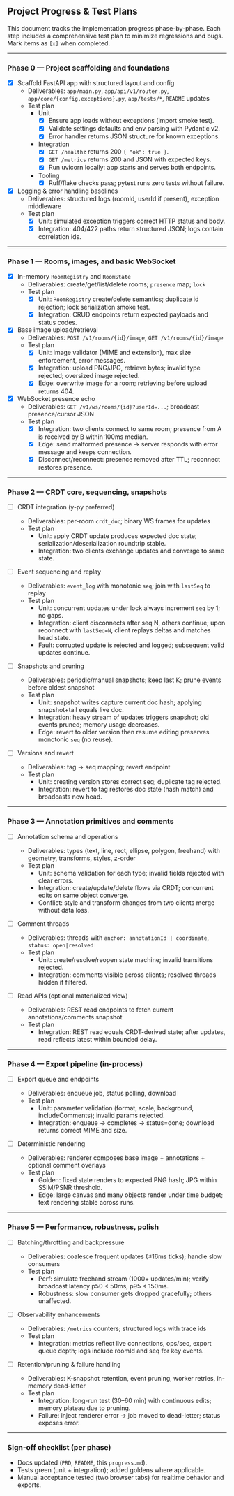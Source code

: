 ## Project Progress & Test Plans

This document tracks the implementation progress phase-by-phase. Each step includes a comprehensive test plan to minimize regressions and bugs. Mark items as `[x]` when completed.

---

### Phase 0 — Project scaffolding and foundations

- [x] Scaffold FastAPI app with structured layout and config
  - Deliverables: `app/main.py`, `app/api/v1/router.py`, `app/core/{config,exceptions}.py`, `app/tests/*`, `README` updates
  - Test plan
    - Unit
      - [x] Ensure app loads without exceptions (import smoke test).
      - [x] Validate settings defaults and env parsing with Pydantic v2.
      - [x] Error handler returns JSON structure for known exceptions.
    - Integration
      - [x] `GET /healthz` returns 200 `{ "ok": true }`.
      - [x] `GET /metrics` returns 200 and JSON with expected keys.
      - [x] Run uvicorn locally: app starts and serves both endpoints.
    - Tooling
      - [x] Ruff/flake checks pass; pytest runs zero tests without failure.

- [x] Logging & error handling baselines
  - Deliverables: structured logs (roomId, userId if present), exception middleware
  - Test plan
    - [x] Unit: simulated exception triggers correct HTTP status and body.
    - [x] Integration: 404/422 paths return structured JSON; logs contain correlation ids.

---

### Phase 1 — Rooms, images, and basic WebSocket

- [x] In-memory `RoomRegistry` and `RoomState`
  - Deliverables: create/get/list/delete rooms; `presence` map; `lock`
  - Test plan
    - [x] Unit: `RoomRegistry` create/delete semantics; duplicate id rejection; lock serialization smoke test.
    - [x] Integration: CRUD endpoints return expected payloads and status codes.

- [x] Base image upload/retrieval
  - Deliverables: `POST /v1/rooms/{id}/image`, `GET /v1/rooms/{id}/image`
  - Test plan
    - [x] Unit: image validator (MIME and extension), max size enforcement, error messages.
    - [x] Integration: upload PNG/JPG, retrieve bytes; invalid type rejected; oversized image rejected.
    - [x] Edge: overwrite image for a room; retrieving before upload returns 404.

- [x] WebSocket presence echo
  - Deliverables: `GET /v1/ws/rooms/{id}?userId=...`; broadcast presence/cursor JSON
  - Test plan
    - [x] Integration: two clients connect to same room; presence from A is received by B within 100ms median.
    - [x] Edge: send malformed presence → server responds with error message and keeps connection.
    - [x] Disconnect/reconnect: presence removed after TTL; reconnect restores presence.

---

### Phase 2 — CRDT core, sequencing, snapshots

- [ ] CRDT integration (y-py preferred)
  - Deliverables: per-room `crdt_doc`; binary WS frames for updates
  - Test plan
    - Unit: apply CRDT update produces expected doc state; serialization/deserialization roundtrip stable.
    - Integration: two clients exchange updates and converge to same state.

- [ ] Event sequencing and replay
  - Deliverables: `event_log` with monotonic `seq`; join with `lastSeq` to replay
  - Test plan
    - Unit: concurrent updates under lock always increment `seq` by 1; no gaps.
    - Integration: client disconnects after seq N, others continue; upon reconnect with `lastSeq=N`, client replays deltas and matches head state.
    - Fault: corrupted update is rejected and logged; subsequent valid updates continue.

- [ ] Snapshots and pruning
  - Deliverables: periodic/manual snapshots; keep last K; prune events before oldest snapshot
  - Test plan
    - Unit: snapshot writes capture current doc hash; applying snapshot+tail equals live doc.
    - Integration: heavy stream of updates triggers snapshot; old events pruned; memory usage decreases.
    - Edge: revert to older version then resume editing preserves monotonic `seq` (no reuse).

- [ ] Versions and revert
  - Deliverables: tag → seq mapping; revert endpoint
  - Test plan
    - Unit: creating version stores correct seq; duplicate tag rejected.
    - Integration: revert to tag restores doc state (hash match) and broadcasts new head.

---

### Phase 3 — Annotation primitives and comments

- [ ] Annotation schema and operations
  - Deliverables: types (text, line, rect, ellipse, polygon, freehand) with geometry, transforms, styles, z-order
  - Test plan
    - Unit: schema validation for each type; invalid fields rejected with clear errors.
    - Integration: create/update/delete flows via CRDT; concurrent edits on same object converge.
    - Conflict: style and transform changes from two clients merge without data loss.

- [ ] Comment threads
  - Deliverables: threads with `anchor: annotationId | coordinate`, `status: open|resolved`
  - Test plan
    - Unit: create/resolve/reopen state machine; invalid transitions rejected.
    - Integration: comments visible across clients; resolved threads hidden if filtered.

- [ ] Read APIs (optional materialized view)
  - Deliverables: REST read endpoints to fetch current annotations/comments snapshot
  - Test plan
    - Integration: REST read equals CRDT-derived state; after updates, read reflects latest within bounded delay.

---

### Phase 4 — Export pipeline (in-process)

- [ ] Export queue and endpoints
  - Deliverables: enqueue job, status polling, download
  - Test plan
    - Unit: parameter validation (format, scale, background, includeComments); invalid params rejected.
    - Integration: enqueue → completes → status=done; download returns correct MIME and size.

- [ ] Deterministic rendering
  - Deliverables: renderer composes base image + annotations + optional comment overlays
  - Test plan
    - Golden: fixed state renders to expected PNG hash; JPG within SSIM/PSNR threshold.
    - Edge: large canvas and many objects render under time budget; text rendering stable across runs.

---

### Phase 5 — Performance, robustness, polish

- [ ] Batching/throttling and backpressure
  - Deliverables: coalesce frequent updates (≤16ms ticks); handle slow consumers
  - Test plan
    - Perf: simulate freehand stream (1000+ updates/min); verify broadcast latency p50 < 50ms, p95 < 150ms.
    - Robustness: slow consumer gets dropped gracefully; others unaffected.

- [ ] Observability enhancements
  - Deliverables: `/metrics` counters; structured logs with trace ids
  - Test plan
    - Integration: metrics reflect live connections, ops/sec, export queue depth; logs include roomId and seq for key events.

- [ ] Retention/pruning & failure handling
  - Deliverables: K-snapshot retention, event pruning, worker retries, in-memory dead-letter
  - Test plan
    - Integration: long-run test (30–60 min) with continuous edits; memory plateau due to pruning.
    - Failure: inject renderer error → job moved to dead-letter; status exposes error.

---

### Sign-off checklist (per phase)

- Docs updated (`PRD`, `README`, this `progress.md`).
- Tests green (unit + integration); added goldens where applicable.
- Manual acceptance tested (two browser tabs) for realtime behavior and exports.


